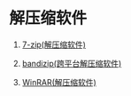 # 解压缩软件

1. [7-zip(解压缩软件)](https://www.ghxi.com/7zip.html)

2. [bandizip(跨平台解压缩软件)](https://www.ghxi.com/bandizip.html)

3. [WinRAR(解压缩软件)](https://www.ghxi.com/winrarlh.html)